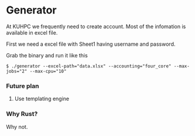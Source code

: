 # Generator

At KUHPC we frequently need to create account. Most of the infomation is available in excel file.

First we need a excel file with Sheet1 having username and password.

Grab the binary and run it like this

```
$ ./generator --excel-path="data.xlsx" --accounting="four_core" --max-jobs="2" --max-cpu="10"
```

### Future plan

1. Use templating engine

### Why Rust?

Why not.
